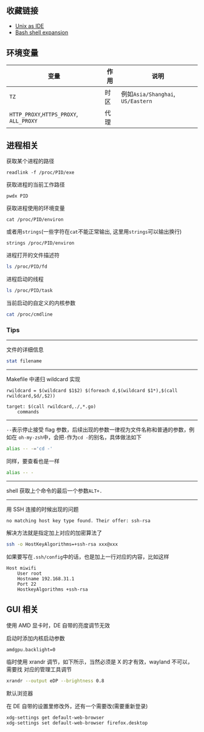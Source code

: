 ## 收藏链接

* [Unix as IDE](https://blog.sanctum.geek.nz/series/unix-as-ide/)
* [Bash shell expansion](https://blog.sanctum.geek.nz/bash-shell-expansion/)

## 环境变量

| 变量                                    | 作用 | 说明                              |
|-----------------------------------------|------|-----------------------------------|
| `TZ`                                    | 时区 | 例如`Asia/Shanghai`, `US/Eastern` |
| `HTTP_PROXY`,`HTTPS_PROXY`, `ALL_PROXY` | 代理 |                                   |

## 进程相关

获取某个进程的路径
```
readlink -f /proc/PID/exe
```

获取进程的当前工作路径
```
pwdx PID
```

获取进程使用的环境变量
```
cat /proc/PID/environ
```
或者用`strings`(一些字符在`cat`不能正常输出, 这里用`strings`可以输出换行)
```
strings /proc/PID/environ
```

进程打开的文件描述符
```bash
ls /proc/PID/fd
```

进程启动的线程
```bash
ls /proc/PID/task
```

当前启动的自定义的内核参数
```bash
cat /proc/cmdline
```

### Tips

-----

文件的详细信息
```bash
stat filename
```

-----

Makefile 中递归 wildcard 实现
```
rwildcard = $(wildcard $1$2) $(foreach d,$(wildcard $1*),$(call rwildcard,$d/,$2))

target: $(call rwildcard,./,*.go)
    commands
```

-----

`--`表示停止接受 flag 参数，后续出现的参数一律视为文件名称和普通的参数，例如在
`oh-my-zsh`中，会把`-`作为`cd -`的别名，具体做法如下
```bash
alias -- -='cd -'
```
同样，要查看也是一样
```bash
alias -- -
```

-----

shell 获取上个命令的最后一个参数`ALT+.`

-----

用 SSH 连接的时候出现的问题
```
no matching host key type found. Their offer: ssh-rsa
```

解决方法就是指定加上对应的加密算法了
```bash
ssh -o HostKeyAlgorithms=+ssh-rsa xxx@xxx
```

如果要写在`.ssh/config`中的话，也是加上一行对应的内容，比如这样
```
Host miwifi
    User root
    Hostname 192.168.31.1
    Port 22
    HostkeyAlgorithms +ssh-rsa
```

## GUI 相关

使用 AMD 显卡时，DE 自带的亮度调节无效

启动时添加内核启动参数
```
amdgpu.backlight=0
```

临时使用 xrandr 调节，如下所示，当然必须是 X 的才有效，wayland 不可以，需要找
对应的管理工具调节
```bash
xrandr --output eDP --brightness 0.8
```

默认浏览器

在 DE 自带的设置里修改外，还有一个需要改(需要重新登录)

```bash
xdg-settings get default-web-browser
xdg-settings set default-web-browser firefox.desktop
```
